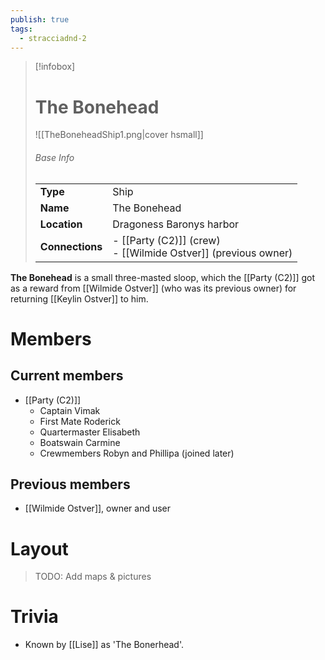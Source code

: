 ```yaml
---
publish: true
tags:
  - stracciadnd-2
---
```


> [!infobox]  
> # The Bonehead
> ![[TheBoneheadShip1.png|cover hsmall]]  
> ###### Base Info
> | | |  
> |---|---|  
> | **Type** | Ship | 
> | **Name** | The Bonehead |
> | **Location** | Dragoness Baronys harbor |
> | **Connections** | - [[Party (C2)]] (crew)<br>- [[Wilmide Ostver]] (previous owner) |

**The Bonehead** is a small three-masted sloop, which the [[Party (C2)]] got as a reward from [[Wilmide Ostver]] (who was its previous owner) for returning [[Keylin Ostver]] to him. 
# Members
## Current members
- [[Party (C2)]]
	- Captain Vimak
	- First Mate Roderick
	- Quartermaster Elisabeth
	- Boatswain Carmine
	- Crewmembers Robyn and Phillipa (joined later)
## Previous members
- [[Wilmide Ostver]], owner and user
# Layout
>TODO: Add maps & pictures
# Trivia
- Known by [[Lise]] as 'The Bonerhead'.